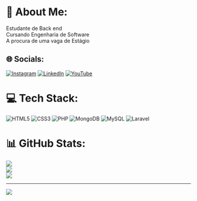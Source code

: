 # 💫 About Me:
Estudante de Back end<br>Cursando Engenharia de Software<br>A procura de uma vaga de Estágio


## 🌐 Socials:
[![Instagram](https://img.shields.io/badge/Instagram-%23E4405F.svg?logo=Instagram&logoColor=white)](https://instagram.com/https://www.instagram.com/joaofelix.dev/) [![LinkedIn](https://img.shields.io/badge/LinkedIn-%230077B5.svg?logo=linkedin&logoColor=white)]([https://linkedin.com/in/https://www.linkedin.com/in/joaofelixss/](https://www.linkedin.com/in/joaofelixss/)) [![YouTube](https://img.shields.io/badge/YouTube-%23FF0000.svg?logo=YouTube&logoColor=white)](https://youtube.com/@https://www.youtube.com/channel/joaofelixdev) 

# 💻 Tech Stack:
![HTML5](https://img.shields.io/badge/html5-%23E34F26.svg?style=for-the-badge&logo=html5&logoColor=white) ![CSS3](https://img.shields.io/badge/css3-%231572B6.svg?style=for-the-badge&logo=css3&logoColor=white) ![PHP](https://img.shields.io/badge/php-%23777BB4.svg?style=for-the-badge&logo=php&logoColor=white) ![MongoDB](https://img.shields.io/badge/MongoDB-%234ea94b.svg?style=for-the-badge&logo=mongodb&logoColor=white) ![MySQL](https://img.shields.io/badge/mysql-%2300f.svg?style=for-the-badge&logo=mysql&logoColor=white) ![Laravel](https://img.shields.io/badge/laravel-%23FF2D20.svg?style=for-the-badge&logo=laravel&logoColor=white)
# 📊 GitHub Stats:
![](https://github-readme-stats.vercel.app/api?username=joaofelixss&theme=jolly&hide_border=false&include_all_commits=false&count_private=false)<br/>
![](https://github-readme-streak-stats.herokuapp.com/?user=joaofelixss&theme=jolly&hide_border=false)<br/>
![](https://github-readme-stats.vercel.app/api/top-langs/?username=joaofelixss&theme=jolly&hide_border=false&include_all_commits=false&count_private=false&layout=compact)

---
[![](https://visitcount.itsvg.in/api?id=joaofelixss&icon=0&color=0)](https://visitcount.itsvg.in)

<!-- Proudly created with GPRM ( https://gprm.itsvg.in ) -->
